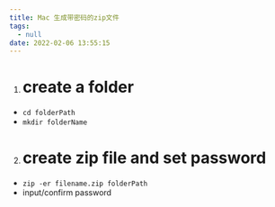 ```yaml
---
title: Mac 生成带密码的zip文件
tags:
  - null
date: 2022-02-06 13:55:15
---
```


1. # create a folder
- `cd folderPath`
- `mkdir folderName`
2. # create zip file and set password
- `zip -er filename.zip folderPath`
- input/confirm password